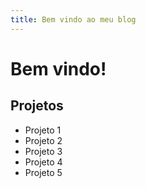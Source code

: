 ```yaml
---
title: Bem vindo ao meu blog
---
```


# Bem vindo!

## Projetos
- Projeto 1
- Projeto 2
- Projeto 3
- Projeto 4
- Projeto 5
